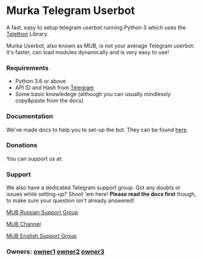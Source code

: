 # Murka Telegram Userbot
A fast, easy to setup telegram userbot running Python 3 which uses the [Telethon](https://github.com/LonamiWebs/Telethon/) Library.

Murka Userbot, also known as MUB, is not your average Telegram userbot: it's faster, can load modules dynamically and is very easy to use!

### Requirements
- Python 3.6 or above
- API ID and Hash from [Telegram](https://my.telegram.org/apps)
- Some basic knowledege (although you can usually mindlessly copy&paste from the docs)

### Documentation
We've made docs to help you to set-up the bot.
They can be found [here](https://murka.ssniper1.ml).

### Donations
You can support us at:


### Support
We also have a dedicated Telegram support group. Got any doubts or issues while setting-up? Shoot 'em here! **Please read the docs first** though, to make sure your question isn't already answered!

[MUB Russian Support Group](https://t.me/MurkaUserBot_ua "Telegram")

[MUB Channel](https://t.me/MurkaUserBot "Telegram")
 
[MUB English Support Group](https://t.me/murka_en "Telegram")

### Owners: [owner1](https://t.me/regularftguser "Telegram") [owner2](https://t.me/ssniper1 "Telegram") [owner3](https://t.me/zeromef "Telegram")
